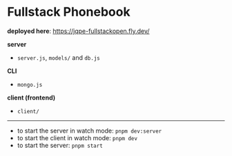 # Fullstack Phonebook

**deployed here**: https://jqpe-fullstackopen.fly.dev/

**server**

- `server.js`, `models/` and `db.js`

**CLI**

- `mongo.js`

**client (frontend)**

- `client/`

---

- to start the server in watch mode: `pnpm dev:server`
- to start the client in watch mode: `pnpm dev`
- to start the server: `pnpm start`
